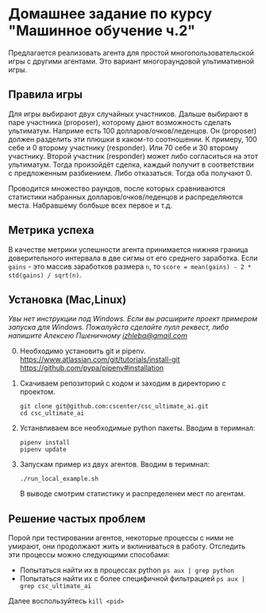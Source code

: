 # Домашнее задание по курсу "Машинное обучение ч.2"

Предлагается реализовать агента для простой многопользовательской игры с другими агентами.
Это вариант многораундовой ультимативной игры.

## Правила игры

Для игры выбирают двух случайных участников. Дальше выбирают в паре участника (proposer), 
которому дают возможность сделать ультиматум. Наприме есть 100 долларов/очков/леденцов. 
Он (proposer) должен разделить эти плюшки в каком-то соотношении. К примеру, 100 себе и 0 второму участнику (responder). 
Или 70 себе и 30 второму участнику. Второй участник (responder) может либо согласиться на этот ультиматум.
Тогда произойдёт сделка, каждый получит в соответствии с предложенным разбиением. 
 Либо отказаться. Тогда оба получают 0.

Проводится множество раундов, после которых сравниваются статистики набранных долларов/очков/леденцов 
и распределяются места. Набравшему болбьше всех первое и т.д.

## Метрика успеха

В качестве метрики успешности агента принимается нижняя граница доверительного интервала в две сигмы 
от его среднего заработка.
Если `gains` - это массив заработков размера `n`, то `score = mean(gains) - 2 * std(gains) / sqrt(n)`. 

## Установка (Mac,Linux)

*Увы нет инструкции под Windows. Если вы расширите проект примером запуска для Windows. Пожалуйста сделайте пулл реквест, 
либо напишите Алексею Пшеничному izhleba@gmail.com*

 0.  Необходимо установить git и pipenv.
    https://www.atlassian.com/git/tutorials/install-git
    https://github.com/pypa/pipenv#installation
 
 1. Cкачиваем репозиторий с кодом и заходим в директорию с проектом.
    ```
    git clone git@github.com:cscenter/csc_ultimate_ai.git
    cd csc_ultimate_ai
    ```

 2. Устанвливаем все необходимые python пакеты. Вводим в теримнал:

    ```
    pipenv install
    pipenv update
    ```

 3. Запускам пример из двух агентов. Вводим в теримнал:

    ```
    ./run_local_example.sh
    ```
    В выводе смотрим статистику и распределенеи мест по агентам. 
    
## Решение частых проблем

Порой при тестировании агентов, некоторые процессы с ними не умирают, 
они продолжают жить и вклиниваться в работу. 
Отследить эти процессы можно следующими способами:
- Попытаться найти их в процессах python `ps aux | grep python`
- Попытаться найти их с более специфичной фильтрацией `ps aux | grep csc_ultimate_ai`

Далее воспользуйтесь `kill <pid>`

 
